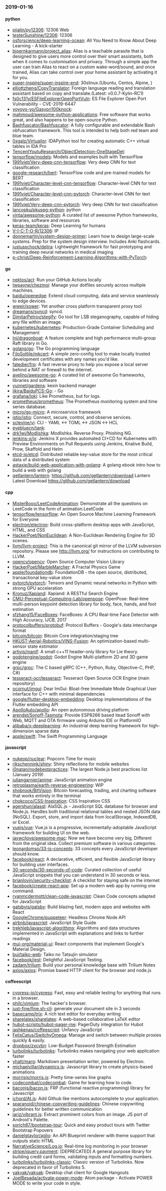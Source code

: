 ### 2019-01-16

#### python
* [pjialin/py12306](https://github.com/pjialin/py12306):  12306  Web 
* [testerSunshine/12306](https://github.com/testerSunshine/12306): 12306
* [osforscience/deep-learning-ocean](https://github.com/osforscience/deep-learning-ocean):  All You Need to Know About Deep Learning - A kick-starter
* [bjoernkarmann/project_alias](https://github.com/bjoernkarmann/project_alias): Alias is a teachable parasite that is designed to give users more control over their smart assistants, both when it comes to customisation and privacy. Through a simple app the user can train Alias to react on a custom wake-word/sound, and once trained, Alias can take control over your home assistant by activating it for you.
* [super-inspire/super-inspire-end](https://github.com/super-inspire/super-inspire-end): 30slinux.(Ubuntu, Centos, Alpine, )
* [elliottzheng/CopyTranslator](https://github.com/elliottzheng/CopyTranslator): Foreign language reading and translation assistant based on copy and translate.(Latest: v0.0.7-Kylin-RC1)
* [fs0c131y/ESFileExplorerOpenPortVuln](https://github.com/fs0c131y/ESFileExplorerOpenPortVuln): ES File Explorer Open Port Vulnerability - CVE-2019-6447
* [yoyoyo-yo/Gasyori100knock](https://github.com/yoyoyo-yo/Gasyori100knock): 
* [mahmoud/awesome-python-applications](https://github.com/mahmoud/awesome-python-applications):  Free software that works great, and also happens to be open-source Python.
* [Bashfuscator/Bashfuscator](https://github.com/Bashfuscator/Bashfuscator): A fully configurable and extendable Bash obfuscation framework. This tool is intended to help both red team and blue team.
* [0xgalz/Virtuailor](https://github.com/0xgalz/Virtuailor): IDAPython tool for creating automatic C++ virtual tables in IDA Pro
* [TencentYoutuResearch/ObjectDetection-OneStageDet](https://github.com/TencentYoutuResearch/ObjectDetection-OneStageDet): 
* [tensorflow/models](https://github.com/tensorflow/models): Models and examples built with TensorFlow
* [1991viet/Very-deep-cnn-tensorflow](https://github.com/1991viet/Very-deep-cnn-tensorflow): Very deep CNN for text classification
* [google-research/bert](https://github.com/google-research/bert): TensorFlow code and pre-trained models for BERT
* [1991viet/Character-level-cnn-tensorflow](https://github.com/1991viet/Character-level-cnn-tensorflow): Character-level CNN for text classification
* [1991viet/Character-level-cnn-pytorch](https://github.com/1991viet/Character-level-cnn-pytorch): Character-level CNN for text classification
* [1991viet/Very-deep-cnn-pytorch](https://github.com/1991viet/Very-deep-cnn-pytorch): Very deep CNN for text classification
* [lancopku/pkuseg-python](https://github.com/lancopku/pkuseg-python): python
* [vinta/awesome-python](https://github.com/vinta/awesome-python): A curated list of awesome Python frameworks, libraries, software and resources
* [keras-team/keras](https://github.com/keras-team/keras): Deep Learning for humans
* [V-I-C-T-O-R/12306](https://github.com/V-I-C-T-O-R/12306): IP
* [donnemartin/system-design-primer](https://github.com/donnemartin/system-design-primer): Learn how to design large-scale systems. Prep for the system design interview. Includes Anki flashcards.
* [justusschock/delira](https://github.com/justusschock/delira): Lightweight framework for fast prototyping and training deep neural networks in medical imaging
* [p-christ/Deep-Reinforcement-Learning-Algorithms-with-PyTorch](https://github.com/p-christ/Deep-Reinforcement-Learning-Algorithms-with-PyTorch): 

#### go
* [nektos/act](https://github.com/nektos/act): Run your GitHub Actions locally
* [twpayne/chezmoi](https://github.com/twpayne/chezmoi): Manage your dotfiles securely across multiple machines.
* [baidu/openedge](https://github.com/baidu/openedge): Extend cloud computing, data and service seamlessly to edge devices.
* [wweir/sower](https://github.com/wweir/sower): Yet another cross platform transparent proxy tool
* [dreamans/syncd](https://github.com/dreamans/syncd): syncd.
* [DimitarPetrov/stegify](https://github.com/DimitarPetrov/stegify): Go tool for LSB steganography, capable of hiding any file within an image.
* [kubernetes/kubernetes](https://github.com/kubernetes/kubernetes): Production-Grade Container Scheduling and Management
* [lni/dragonboat](https://github.com/lni/dragonboat): A feature complete and high performance multi-group Raft library in Go.
* [golang/go](https://github.com/golang/go): The Go programming language
* [FiloSottile/mkcert](https://github.com/FiloSottile/mkcert): A simple zero-config tool to make locally trusted development certificates with any names you'd like.
* [fatedier/frp](https://github.com/fatedier/frp): A fast reverse proxy to help you expose a local server behind a NAT or firewall to the internet.
* [avelino/awesome-go](https://github.com/avelino/awesome-go): A curated list of awesome Go frameworks, libraries and software
* [yunnet/gardens](https://github.com/yunnet/gardens):  kexin backend manager
* [iikira/BaiduPCS-Go](https://github.com/iikira/BaiduPCS-Go):  - Go
* [grafana/loki](https://github.com/grafana/loki): Like Prometheus, but for logs.
* [prometheus/prometheus](https://github.com/prometheus/prometheus): The Prometheus monitoring system and time series database.
* [micro/go-micro](https://github.com/micro/go-micro): A microservice framework
* [istio/istio](https://github.com/istio/istio): Connect, secure, control, and observe services.
* [sclevine/yj](https://github.com/sclevine/yj): CLI - YAML <-> TOML <-> JSON <-> HCL
* [eyebluecn/tank](https://github.com/eyebluecn/tank): 
* [drk1wi/Modlishka](https://github.com/drk1wi/Modlishka): Modlishka. Reverse Proxy. Phishing NG.
* [jenkins-x/jx](https://github.com/jenkins-x/jx): Jenkins X provides automated CI+CD for Kubernetes with Preview Environments on Pull Requests using Jenkins, Knative Build, Prow, Skaffold and Helm
* [etcd-io/etcd](https://github.com/etcd-io/etcd): Distributed reliable key-value store for the most critical data of a distributed system
* [astaxie/build-web-application-with-golang](https://github.com/astaxie/build-web-application-with-golang): A golang ebook intro how to build a web with golang
* [getlantern/lantern](https://github.com/getlantern/lantern):  https://github.com/getlantern/download  Lantern Latest Download https://github.com/getlantern/download 

#### cpp
* [MisterBooo/LeetCodeAnimation](https://github.com/MisterBooo/LeetCodeAnimation): Demonstrate all the questions on LeetCode in the form of animation.LeetCode
* [tensorflow/tensorflow](https://github.com/tensorflow/tensorflow): An Open Source Machine Learning Framework for Everyone
* [electron/electron](https://github.com/electron/electron): Build cross-platform desktop apps with JavaScript, HTML, and CSS
* [HackerPoet/NonEuclidean](https://github.com/HackerPoet/NonEuclidean): A Non-Euclidean Rendering Engine for 3D scenes.
* [llvm/llvm-project](https://github.com/llvm/llvm-project): This is the canonical git mirror of the LLVM subversion repository. Please see http://llvm.org/ for instructions on contributing to LLVM.
* [opencv/opencv](https://github.com/opencv/opencv): Open Source Computer Vision Library
* [HackerPoet/MarbleMarcher](https://github.com/HackerPoet/MarbleMarcher): A Fractal Physics Game
* [apple/foundationdb](https://github.com/apple/foundationdb): FoundationDB - the open source, distributed, transactional key-value store
* [pytorch/pytorch](https://github.com/pytorch/pytorch): Tensors and Dynamic neural networks in Python with strong GPU acceleration
* [Kronuz/Xapiand](https://github.com/Kronuz/Xapiand): Xapiand: A RESTful Search Engine
* [CMU-Perceptual-Computing-Lab/openpose](https://github.com/CMU-Perceptual-Computing-Lab/openpose): OpenPose: Real-time multi-person keypoint detection library for body, face, hands, and foot estimation
* [sfzhang15/FaceBoxes](https://github.com/sfzhang15/FaceBoxes): FaceBoxes: A CPU Real-time Face Detector with High Accuracy, IJCB, 2017
* [protocolbuffers/protobuf](https://github.com/protocolbuffers/protobuf): Protocol Buffers - Google's data interchange format
* [bitcoin/bitcoin](https://github.com/bitcoin/bitcoin): Bitcoin Core integration/staging tree
* [HKUST-Aerial-Robotics/VINS-Fusion](https://github.com/HKUST-Aerial-Robotics/VINS-Fusion): An optimization-based multi-sensor state estimator
* [artivis/manif](https://github.com/artivis/manif): A small c++11 header-only library for Lie theory.
* [godotengine/godot](https://github.com/godotengine/godot): Godot Engine  Multi-platform 2D and 3D game engine
* [grpc/grpc](https://github.com/grpc/grpc): The C based gRPC (C++, Python, Ruby, Objective-C, PHP, C#)
* [tesseract-ocr/tesseract](https://github.com/tesseract-ocr/tesseract): Tesseract Open Source OCR Engine (main repository)
* [ocornut/imgui](https://github.com/ocornut/imgui): Dear ImGui: Bloat-free Immediate Mode Graphical User interface for C++ with minimal dependencies
* [google/flutter-desktop-embedding](https://github.com/google/flutter-desktop-embedding): Desktop implementations of the Flutter embedding API
* [ApolloAuto/apollo](https://github.com/ApolloAuto/apollo): An open autonomous driving platform
* [arendst/Sonoff-Tasmota](https://github.com/arendst/Sonoff-Tasmota): Provide ESP8266 based itead Sonoff with Web, MQTT and OTA firmware using Arduino IDE or PlatformIO
* [alibaba/x-deeplearning](https://github.com/alibaba/x-deeplearning): An industrial deep learning framework for high-dimension sparse data
* [apple/swift](https://github.com/apple/swift): The Swift Programming Language

#### javascript
* [nukeop/nuclear](https://github.com/nukeop/nuclear): Popcorn Time for music
* [rikschennink/shiny](https://github.com/rikschennink/shiny):  Shiny reflections for mobile websites
* [i0natan/nodebestpractices](https://github.com/i0natan/nodebestpractices): The largest Node.js best practices list (January 2019)
* [juliangarnier/anime](https://github.com/juliangarnier/anime): JavaScript animation engine
* [retroplasma/earth-reverse-engineering](https://github.com/retroplasma/earth-reverse-engineering): WIP
* [shobrook/BitVision](https://github.com/shobrook/BitVision): Bitcoin forecasting, trading, and charting software that works entirely in the terminal
* [chokcoco/CSS-Inspiration](https://github.com/chokcoco/CSS-Inspiration): CSS Inspiration CSS 
* [agershun/alasql](https://github.com/agershun/alasql): AlaSQL.js - JavaScript SQL database for browser and Node.js. Handles both traditional relational tables and nested JSON data (NoSQL). Export, store, and import data from localStorage, IndexedDB, or Excel.
* [vuejs/vue](https://github.com/vuejs/vue):  Vue.js is a progressive, incrementally-adoptable JavaScript framework for building UI on the web.
* [jaywcjlove/awesome-mac](https://github.com/jaywcjlove/awesome-mac):  Now we have become very big, Different from the original idea. Collect premium software in various categories.
* [leonardomso/33-js-concepts](https://github.com/leonardomso/33-js-concepts):  33 concepts every JavaScript developer should know.
* [facebook/react](https://github.com/facebook/react): A declarative, efficient, and flexible JavaScript library for building user interfaces.
* [30-seconds/30-seconds-of-code](https://github.com/30-seconds/30-seconds-of-code): Curated collection of useful JavaScript snippets that you can understand in 30 seconds or less.
* [brianlovin/security-checklist](https://github.com/brianlovin/security-checklist): A checklist for staying safe on the internet
* [facebook/create-react-app](https://github.com/facebook/create-react-app): Set up a modern web app by running one command.
* [ryanmcdermott/clean-code-javascript](https://github.com/ryanmcdermott/clean-code-javascript):  Clean Code concepts adapted for JavaScript
* [gatsbyjs/gatsby](https://github.com/gatsbyjs/gatsby): Build blazing fast, modern apps and websites with React
* [GoogleChrome/puppeteer](https://github.com/GoogleChrome/puppeteer): Headless Chrome Node API
* [airbnb/javascript](https://github.com/airbnb/javascript): JavaScript Style Guide
* [trekhleb/javascript-algorithms](https://github.com/trekhleb/javascript-algorithms):  Algorithms and data structures implemented in JavaScript with explanations and links to further readings
* [mui-org/material-ui](https://github.com/mui-org/material-ui): React components that implement Google's Material Design.
* [bui/taiko-web](https://github.com/bui/taiko-web): Taiko no Tatsujin simulator
* [facebook/jest](https://github.com/facebook/jest): Delightful JavaScript Testing.
* [zadam/trilium](https://github.com/zadam/trilium): Build your personal knowledge base with Trilium Notes
* [axios/axios](https://github.com/axios/axios): Promise based HTTP client for the browser and node.js

#### coffeescript
* [cypress-io/cypress](https://github.com/cypress-io/cypress): Fast, easy and reliable testing for anything that runs in a browser.
* [philc/vimium](https://github.com/philc/vimium): The hacker's browser.
* [just-fine/fine.sh-cli](https://github.com/just-fine/fine.sh-cli): generate your document site in 3 seconds
* [basecamp/trix](https://github.com/basecamp/trix): A rich text editor for everyday writing
* [sharelatex/sharelatex](https://github.com/sharelatex/sharelatex): A web-based collaborative LaTeX editor
* [hubot-scripts/hubot-pager-me](https://github.com/hubot-scripts/hubot-pager-me): PagerDuty integration for Hubot
* [jashkenas/coffeescript](https://github.com/jashkenas/coffeescript): Unfancy JavaScript
* [FelisCatus/SwitchyOmega](https://github.com/FelisCatus/SwitchyOmega): Manage and switch between multiple proxies quickly & easily.
* [dropbox/zxcvbn](https://github.com/dropbox/zxcvbn): Low-Budget Password Strength Estimation
* [turbolinks/turbolinks](https://github.com/turbolinks/turbolinks): Turbolinks makes navigating your web application faster
* [yhatt/marp](https://github.com/yhatt/marp): Markdown presentation writer, powered by Electron.
* [michaelvillar/dynamics.js](https://github.com/michaelvillar/dynamics.js): Javascript library to create physics-based animations
* [morrisjs/morris.js](https://github.com/morrisjs/morris.js): Pretty time-series line graphs
* [codecombat/codecombat](https://github.com/codecombat/codecombat): Game for learning how to code.
* [baconjs/bacon.js](https://github.com/baconjs/bacon.js): FRP (functional reactive programming) library for Javascript
* [ichord/At.js](https://github.com/ichord/At.js): Add Github like mentions autocomplete to your application.
* [sparanoid/chinese-copywriting-guidelines](https://github.com/sparanoid/chinese-copywriting-guidelines): Chinese copywriting guidelines for better written communication
* [jariz/vibrant.js](https://github.com/jariz/vibrant.js): Extract prominent colors from an image. JS port of Android's Palette.
* [sorich87/bootstrap-tour](https://github.com/sorich87/bootstrap-tour): Quick and easy product tours with Twitter Bootstrap Popovers
* [danielgtaylor/aglio](https://github.com/danielgtaylor/aglio): An API Blueprint renderer with theme support that outputs static HTML
* [NarrativeScience/Log.io](https://github.com/NarrativeScience/Log.io): Real-time log monitoring in your browser
* [stripe/jquery.payment](https://github.com/stripe/jquery.payment): [DEPRECATED] A general purpose library for building credit card forms, validating inputs and formatting numbers.
* [turbolinks/turbolinks-classic](https://github.com/turbolinks/turbolinks-classic): Classic version of Turbolinks. Now deprecated in favor of Turbolinks 5.
* [yakyak/yakyak](https://github.com/yakyak/yakyak): Desktop chat client for Google Hangouts
* [JoelBesada/activate-power-mode](https://github.com/JoelBesada/activate-power-mode): Atom package - Activate POWER MODE to write your code in style.
